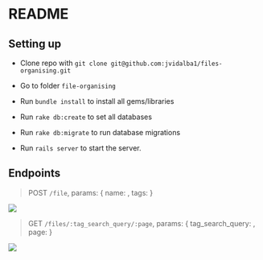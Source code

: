 # README

## Setting up

- Clone repo with `git clone git@github.com:jvidalba1/files-organising.git`

- Go to folder `file-organising`

- Run `bundle install` to install all gems/libraries

- Run `rake db:create` to set all databases

- Run `rake db:migrate` to run database migrations

- Run `rails server` to start the server.


## Endpoints

> POST `/file`, params: { name: <string>, tags: <array of tags> }

![](https://image.ibb.co/n24aQL/Screen-Shot-2018-11-13-at-3-45-58-PM.png)

> GET `/files/:tag_search_query/:page`, params: { tag_search_query: <string>, page: <string> }

![](https://image.ibb.co/fOeH5L/Screen-Shot-2018-11-13-at-3-49-38-PM.png)
